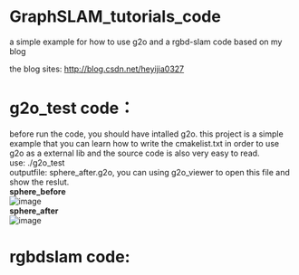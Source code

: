 # GraphSLAM_tutorials_code
a simple example for how to use g2o and a rgbd-slam code based on my blog

the blog sites: http://blog.csdn.net/heyijia0327

# g2o_test code：

before run the code, you should have intalled g2o. this project is a simple example that you can learn how to write the cmakelist.txt in order to use g2o as a external lib and the source code is also very easy to read.
</br>use: ./g2o_test
</br>outputfile: sphere_after.g2o, you can using g2o_viewer to open this file and show the reslut.
 </br>**sphere_before**</br>
![image](https://github.com/HeYijia/GraphSLAM_tutorials_code/blob/master/g2o_test/sphere_before.png)
</br>**sphere_after**</br>
![image](https://github.com/HeYijia/GraphSLAM_tutorials_code/blob/master/g2o_test/sphere_after.png)
# rgbdslam code:
